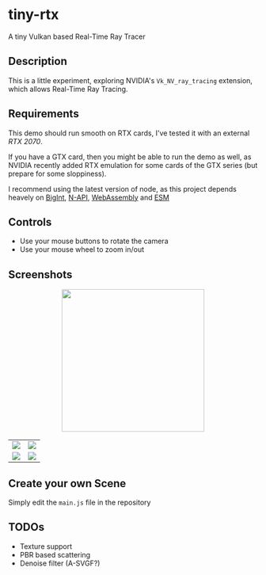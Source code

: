 # tiny-rtx
 A tiny Vulkan based Real-Time Ray Tracer

## Description

This is a little experiment, exploring NVIDIA's `Vk_NV_ray_tracing` extension, which allows Real-Time Ray Tracing. 

## Requirements

This demo should run smooth on RTX cards, I've tested it with an external *RTX 2070*.

If you have a GTX card, then you might be able to run the demo as well, as NVIDIA recently added RTX emulation for some cards of the GTX series (but prepare for some sloppiness).

I recommend using the latest version of node, as this project depends heavely on [BigInt](https://developer.mozilla.org/en-US/docs/Web/JavaScript/Reference/Global_Objects/BigInt), [N-API](https://nodejs.org/api/n-api.html), [WebAssembly](https://developer.mozilla.org/en-US/docs/WebAssembly) and [ESM](https://nodejs.org/api/esm.html)

## Controls

 - Use your mouse buttons to rotate the camera
 - Use your mouse wheel to zoom in/out

## Screenshots

<p align="center">
  <img src="https://i.imgur.com/pKerS1J.gif" height="288">
</p>

|  |  |
:-------------------------:|:-------------------------:
<img src="https://i.imgur.com/H8nIv6r.png">  |  <img src="https://i.imgur.com/0LWCzJW.png">
<img src="https://i.imgur.com/5KOxFS1.png">  |  <img src="https://i.imgur.com/wPr1TH5.png">

## Create your own Scene

Simply edit the `main.js` file in the repository

## TODOs

 - Texture support
 - PBR based scattering
 - Denoise filter (A-SVGF?)
 
